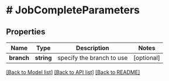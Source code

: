# # JobCompleteParameters

## Properties

Name | Type | Description | Notes
------------ | ------------- | ------------- | -------------
**branch** | **string** | specify the branch to use | [optional] 

[[Back to Model list]](../../README.md#documentation-for-models) [[Back to API list]](../../README.md#documentation-for-api-endpoints) [[Back to README]](../../README.md)


